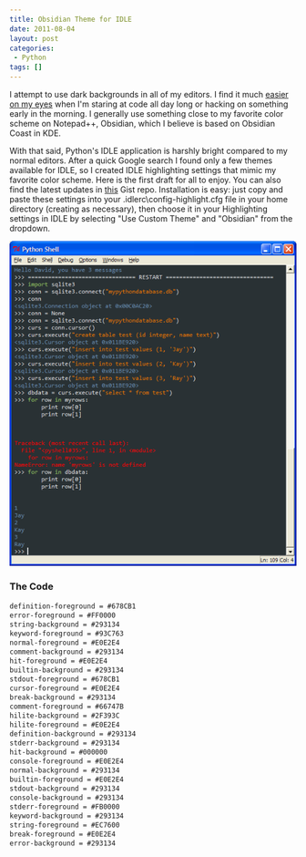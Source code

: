 ```yaml
---
title: Obsidian Theme for IDLE
date: 2011-08-04
layout: post
categories:
 - Python
tags: []
---
```


I attempt to use dark backgrounds in all of my editors. I find it much [easier on my eyes](http://www.thebestpageintheuniverse.net/c.cgi?u=faq) when I'm staring at code all day long or hacking on something early in the morning. I generally use something close to my favorite color scheme on Notepad++, Obsidian, which I  believe is based on Obsidian Coast in KDE. 

With that said, Python's IDLE application is harshly bright compared to my normal editors. After a quick Google search I found only a few themes available for IDLE, so I created IDLE highlighting settings that mimic my favorite color scheme. Here is the first draft for all to enjoy. You can also find the latest updates in [this](https://gist.github.com/1122904) Gist repo. Installation is easy: just copy and paste these settings into your .idlerc\config-highlight.cfg file in your home directory (creating as necessary), then choose it in your Highlighting settings in IDLE by selecting "Use Custom Theme" and "Obsidian" from the dropdown.

[<img src="/img/idle_obsidian.png" alt="Screenshot of Obsidian for IDLE" title="IDLE Obsidian">](http://ramdump.files.wordpress.com/2011/08/idle_obsidian.png)

### The Code
	definition-foreground = #678CB1
	error-foreground = #FF0000
	string-background = #293134
	keyword-foreground = #93C763
	normal-foreground = #E0E2E4
	comment-background = #293134
	hit-foreground = #E0E2E4
	builtin-background = #293134
	stdout-foreground = #678CB1
	cursor-foreground = #E0E2E4
	break-background = #293134
	comment-foreground = #66747B
	hilite-background = #2F393C
	hilite-foreground = #E0E2E4
	definition-background = #293134
	stderr-background = #293134
	hit-background = #000000
	console-foreground = #E0E2E4
	normal-background = #293134
	builtin-foreground = #E0E2E4
	stdout-background = #293134
	console-background = #293134
	stderr-foreground = #FB0000
	keyword-background = #293134
	string-foreground = #EC7600
	break-foreground = #E0E2E4
	error-background = #293134
